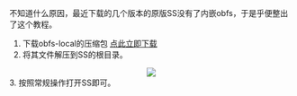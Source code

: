 不知道什么原因，最近下载的几个版本的原版SS没有了内嵌obfs，于是乎便整出了这个教程。

1. 下载obfs-local的压缩包 <a href="/cache/client/SS/Shadowsocks-4.1.9.2_with_obfs.zip">点此立即下载</a>
2. 将其文件解压到SS的根目录。
<center><img src="https://img.asnet.ga/i/2020/03/09/rb36yq.png"></center>
3. 按照常规操作打开SS即可。